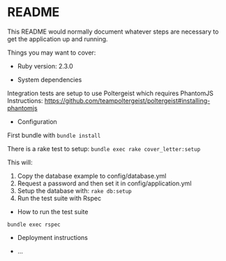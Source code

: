 # README

This README would normally document whatever steps are necessary to get the
application up and running.

Things you may want to cover:

* Ruby version: 2.3.0

* System dependencies

Integration tests are setup to use Poltergeist which requires PhantomJS
Instructions: https://github.com/teampoltergeist/poltergeist#installing-phantomjs 

* Configuration

First bundle with `bundle install`

There is a rake test to setup: `bundle exec rake cover_letter:setup`

This will:

1. Copy the database example to config/database.yml
2. Request a password and then set it in config/application.yml
3. Setup the database with: `rake db:setup`
4. Run the test suite with Rspec

* How to run the test suite

`bundle exec rspec`

* Deployment instructions

* ...

